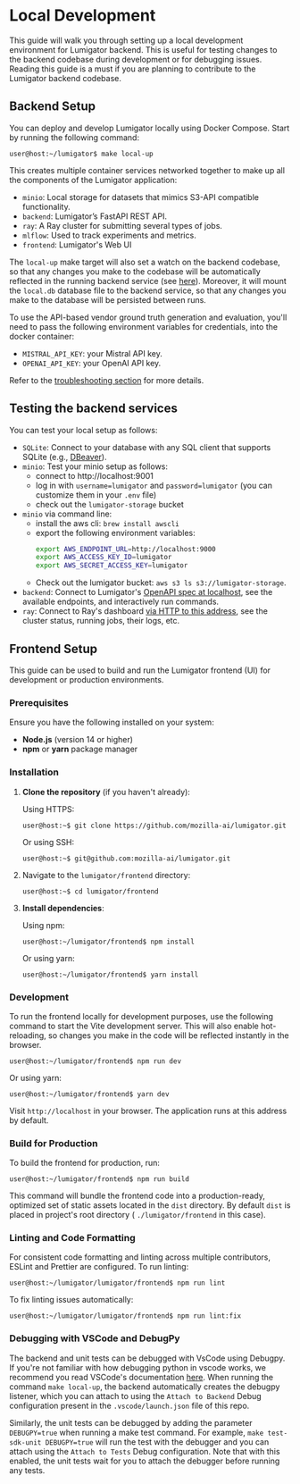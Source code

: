 # Local Development

This guide will walk you through setting up a local development environment for Lumigator backend.
This is useful for testing changes to the backend codebase during development or for debugging
issues. Reading this guide is a must if you are planning to contribute to the Lumigator backend
codebase.

## Backend Setup

You can deploy and develop Lumigator locally using Docker Compose. Start by running the following
command:

```console
user@host:~/lumigator$ make local-up
```

This creates multiple container services networked together to make up all the components of the
Lumigator application:

- `minio`: Local storage for datasets that mimics S3-API compatible functionality.
- `backend`: Lumigator’s FastAPI REST API.
- `ray`: A Ray cluster for submitting several types of jobs.
- `mlflow`: Used to track experiments and metrics.
- `frontend`: Lumigator's Web UI

The `local-up` make target will also set a watch on the backend codebase, so that any changes you
make to the codebase will be automatically reflected in the running backend service (see
[here](../../../.devcontainer/docker-compose.override.yaml)). Moreover, it will mount the `local.db`
database file to the backend service, so that any changes you make to the database will be
persisted between runs.

To use the API-based vendor ground truth generation and evaluation, you'll need to pass the
following environment variables for credentials, into the docker container:

- `MISTRAL_API_KEY`: your Mistral API key.
- `OPENAI_API_KEY`: your OpenAI API key.

Refer to the [troubleshooting section](../get-started/troubleshooting.md) for more details.

## Testing the backend services

You can test your local setup as follows:

- `SQLite`: Connect to your database with any SQL client that supports SQLite
  (e.g., [DBeaver](https://dbeaver.io/)).
- `minio`: Test your minio setup as follows:
    - connect to http://localhost:9001
    - log in with `username=lumigator` and `password=lumigator` (you can customize them in your `.env` file)
    - check out the `lumigator-storage` bucket
- `minio` via command line:
    - install the aws cli: `brew install awscli`
    - export the following environment variables:
      ```bash
      export AWS_ENDPOINT_URL=http://localhost:9000
      export AWS_ACCESS_KEY_ID=lumigator
      export AWS_SECRET_ACCESS_KEY=lumigator
      ```
    - Check out the lumigator bucket: `aws s3 ls s3://lumigator-storage`.
 - `backend`: Connect to Lumigator's [OpenAPI spec at localhost](http://localhost/docs#), see the
   available endpoints, and interactively run commands.
 - `ray`: Connect to Ray's dashboard [via HTTP to this address](http://localhost:8265/), see the
   cluster status, running jobs, their logs, etc.

## Frontend Setup

This guide can be used to build and run the Lumigator frontend (UI) for development or production environments.

### Prerequisites

Ensure you have the following installed on your system:

- **Node.js** (version 14 or higher)
- **npm** or **yarn** package manager

### Installation

1. **Clone the repository** (if you haven't already):

   Using HTTPS:

   ```console
   user@host:~$ git clone https://github.com/mozilla-ai/lumigator.git
   ```

   Or using SSH:

   ```console
   user@host:~$ git@github.com:mozilla-ai/lumigator.git
   ```

1. Navigate to the `lumigator/frontend` directory:

   ```console
   user@host:~$ cd lumigator/frontend
   ```

1. **Install dependencies**:

   Using npm:

   ```console
   user@host:~/lumigator/frontend$ npm install
   ```

   Or using yarn:

   ```console
   user@host:~/lumigator/frontend$ yarn install
   ```

### Development

To run the frontend locally for development purposes, use the following command to start the Vite development server. This will also enable hot-reloading, so changes you make in the code will be reflected instantly in the browser.

```console
user@host:~/lumigator/frontend$ npm run dev
```

Or using yarn:

```console
user@host:~/lumigator/frontend$ yarn dev
```

Visit `http://localhost` in your browser. The application runs at this address by default.

### Build for Production

To build the frontend for production, run:

```console
user@host:~/lumigator/frontend$ npm run build
```

This command will bundle the frontend code into a production-ready, optimized set of static assets located in the `dist` directory. By default `dist` is placed in project's root directory ( `./lumigator/frontend` in this case).

### Linting and Code Formatting

For consistent code formatting and linting across multiple contributors, ESLint and Prettier are configured. To run linting:

```console
user@host:~/lumigator/lumigator/frontend$ npm run lint
```

To fix linting issues automatically:

```console
user@host:~/lumigator/lumigator/frontend$ npm run lint:fix
```


### Debugging with VSCode and DebugPy

The backend and unit tests can be debugged with VsCode using Debugpy. If you're not familiar with how debugging python in vscode works, we recommend you read VSCode's documentation [here](https://code.visualstudio.com/docs/python/debugging). When running the command `make local-up`, the backend automatically creates the debugpy listener, which you can attach to using the `Attach to Backend` Debug configuration present in the `.vscode/launch.json` file of this repo.

Similarly, the unit tests can be debugged by adding the parameter `DEBUGPY=true` when running a make test command. For example, `make test-sdk-unit DEBUGPY=true` will run the test with the debugger and you can attach using the `Attach to Tests` Debug configuration. Note that with this enabled, the unit tests wait for you to attach the debugger before running any tests.
